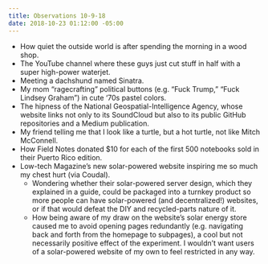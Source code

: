 ```yaml
---
title: Observations 10-9-18
date: 2018-10-23 01:12:00 -05:00
---
```


- How quiet the outside world is after spending the morning in a wood shop.
- The YouTube channel where these guys just cut stuff in half with a super high-power waterjet.
- Meeting a dachshund named Sinatra.
- My mom “ragecrafting” political buttons (e.g. “Fuck Trump,” “Fuck Lindsey Graham”) in cute ‘70s pastel colors.
- The hipness of the National Geospatial-Intelligence Agency, whose website links not only to its SoundCloud but also to its public GitHub repositories and a Medium publication.
- My friend telling me that I look like a turtle, but a hot turtle, not like Mitch McConnell.
- How Field Notes donated $10 for each of the first 500 notebooks sold in their Puerto Rico edition.
- Low-tech Magazine’s new solar-powered website inspiring me so much my chest hurt (via Coudal).
	- Wondering whether their solar-powered server design, which they explained in a guide, could be packaged into a turnkey product so more people can have solar-powered (and decentralized!) websites, or if that would defeat the DIY and recycled-parts nature of it.
	- How being aware of my draw on the website’s solar energy store caused me to avoid opening pages redundantly (e.g. navigating back and forth from the homepage to subpages), a cool but not necessarily positive effect of the experiment. I wouldn’t want users of a solar-powered website of my own to feel restricted in any way.
